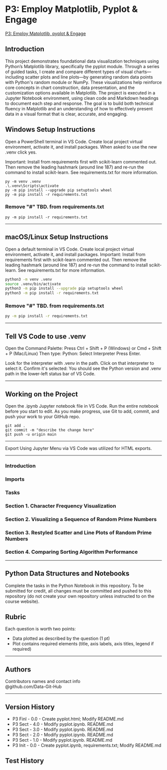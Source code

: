 # P3: Employ Matplotlib, Pyplot & Engage

[P3: Employ Matplotlib, pyplot & Engage ](https://github.com/Data-Git-Hub/Pyplot)

## Introduction
This project demonstrates foundational data visualization techniques using Python’s Matplotlib library, specifically the pyplot module. Through a series of guided tasks, I create and compare different types of visual charts—including scatter plots and line plots—by generating random data points with Python's random module or NumPy. These visualizations help reinforce core concepts in chart construction, data presentation, and the customization options available in Matplotlib. The project is executed in a Jupyter Notebook environment, using clean code and Markdown headings to document each step and response. The goal is to build both technical fluency in Matplotlib and an understanding of how to effectively present data in a visual format that is clear, accurate, and engaging. 

## Windows Setup Instructions

Open a PowerShell terminal in VS Code. 
Create local project virtual environment, activate it, and install packages. 
When asked to use the new .venv click yes. 

Important: Install from requirements first with scikit-learn commented out. 
Then remove the leading hashmark (around line 187) and re-run the command to install scikit-learn.
See requirements.txt for more information. 


```shell
py -m venv .venv
.\.venv\Scripts\activate
py -m pip install --upgrade pip setuptools wheel
py -m pip install -r requirements.txt
```
### Remove "#" TBD. from requirements.txt

```shell
py -m pip install -r requirements.txt
```

---

## macOS/Linux Setup Instructions

Open a default terminal in VS Code. 
Create local project virtual environment, activate it, and install packages. 
Important: Install from requirements first with scikit-learn commented out. 
Then remove the leading hashmark (around line 187) and re-run the command to install scikit-learn.
See requirements.txt for more information. 

```zsh
python3 -m venv .venv
source .venv/bin/activate
python3 -m pip install --upgrade pip setuptools wheel
python3 -m pip install -r requirements.txt
```

### Remove "#" TBD. from requirements.txt

```zsh
py -m pip install -r requirements.txt
```

---

## Tell VS Code to use .venv

Open the Command Palette: Press Ctrl + Shift + P (Windows) or Cmd + Shift + P (Mac/Linux)
Then type: Python: Select Interpreter
Press Enter.

Look for the interpreter with .venv in the path.
Click on that interpreter to select it.
Confirm it's selected: You should see the Python version and .venv path in the lower-left status bar of VS Code.

---

## Working on the Project

Open the .ipynb Jupyter notebook file in VS Code. 
Run the entire notebook before you start to edit. 
As you make progress, use Git to add, commit, and push your work to your GitHub repo.

```shell
git add .
git commit -m "describe the change here"
git push -u origin main
```

---

Export Using Jupyter Menu via VS Code was utilized for HTML exports.

---

### Introduction

### Imports

### Tasks

### Section 1. Character Frequency Visualization

### Section 2. Visualizing a Sequence of Random Prime Numbers

### Section 3. Restyled Scatter and Line Plots of Random Prime Numbers

### Section 4. Comparing Sorting Algorithm Performance

---

## Python Data Structures and Notebooks

Complete the tasks in the Python Notebook in this repository.
To be submitted for credit, all changes must be committed and pushed to this repository (do not create your own repository unless instructed to on the course website).

## Rubric

Each question is worth two points: 

* Data plotted as described by the question (1 pt)
* Plot contains required elements (title, axis labels, axis titles, legend if required)

---

## Authors

Contributors names and contact info <br>
@github.com/Data-Git-Hub <br>

---

## Version History
- P3 Finl - 0.0 - Create pyplot.html; Modify README.md
- P3 Sect - 4.0 - Modify pyplot.ipynb. README.md
- P3 Sect - 3.0 - Modify pyplot.ipynb. README.md
- P3 Sect - 2.0 - Modify pyplot.ipynb. README.md
- P3 Sect - 1.0 - Modify pyplot.ipynb. README.md
- P3 Init - 0.0 - Create pyplot.ipynb, requirements.txt; Modify README.md 
## Test History 